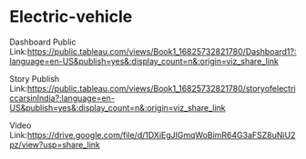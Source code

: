 # Electric-vehicle


Dashboard Public Link:https://public.tableau.com/views/Book1_16825732821780/Dashboard1?:language=en-US&publish=yes&:display_count=n&:origin=viz_share_link

Story Publish Link:https://public.tableau.com/views/Book1_16825732821780/storyofelectriccarsinIndia?:language=en-US&publish=yes&:display_count=n&:origin=viz_share_link

Video Link:https://drive.google.com/file/d/1DXiEgJIGmqWoBimR64G3aFSZ8uNiU2pz/view?usp=share_link
